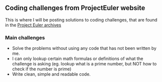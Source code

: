 ## Coding challenges from ProjectEuler website

This is where I will be posting solutions to coding challenges, that are found in the [Project Euler archives](https://projecteuler.net/archives)

### Main challenges
- Solve the problems without using any code that has not been written by me.
- I can only lookup certain math formulas or definitions of what the challenge is asking (eg. lookup what is a prime number, but NOT how to check if the number is prime)
- Write clean, simple and readable code.
